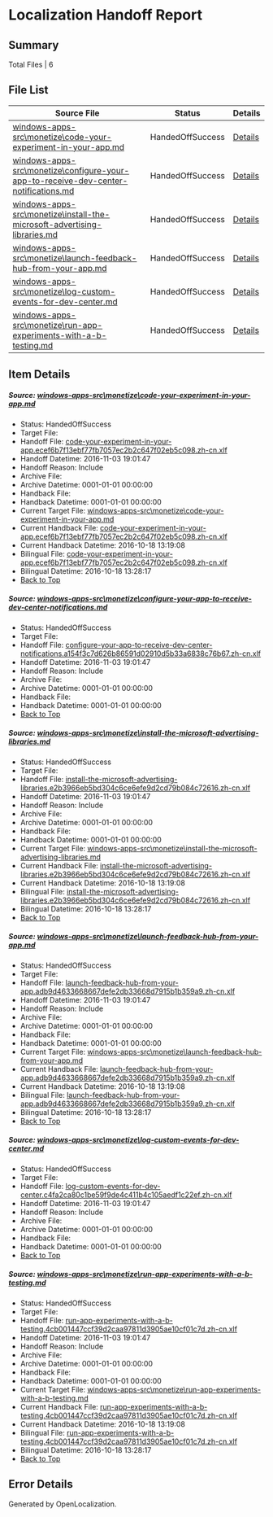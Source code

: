 # <a name='report-top'></a> Localization Handoff Report

## Summary
 Total Files | 6

## File List
 Source File | Status | Details 
 ----------- | ------ | ------- 
 [windows-apps-src\monetize\code-your-experiment-in-your-app.md](https://cpubwin.visualstudio.com/windows-uwp/_git/windows-uwp/commit/126fee708d82f64fd2a49b844306c53bb3d4cc86?path=windows-apps-src%2Fmonetize%2Fcode-your-experiment-in-your-app.md&_a=contents) | HandedOffSuccess | [Details](#ae0ddedf09913d42a036f48d2f60d7a62769b4bb5091)
 [windows-apps-src\monetize\configure-your-app-to-receive-dev-center-notifications.md](https://cpubwin.visualstudio.com/windows-uwp/_git/windows-uwp/commit/126fee708d82f64fd2a49b844306c53bb3d4cc86?path=windows-apps-src%2Fmonetize%2Fconfigure-your-app-to-receive-dev-center-notifications.md&_a=contents) | HandedOffSuccess | [Details](#0e6ac52f1e76c0f59cc428b2ff26dc524e93cbde5095)
 [windows-apps-src\monetize\install-the-microsoft-advertising-libraries.md](https://cpubwin.visualstudio.com/windows-uwp/_git/windows-uwp/commit/126fee708d82f64fd2a49b844306c53bb3d4cc86?path=windows-apps-src%2Fmonetize%2Finstall-the-microsoft-advertising-libraries.md&_a=contents) | HandedOffSuccess | [Details](#c717fa693c6edf8757c3eef79d60193434104bd85188)
 [windows-apps-src\monetize\launch-feedback-hub-from-your-app.md](https://cpubwin.visualstudio.com/windows-uwp/_git/windows-uwp/commit/126fee708d82f64fd2a49b844306c53bb3d4cc86?path=windows-apps-src%2Fmonetize%2Flaunch-feedback-hub-from-your-app.md&_a=contents) | HandedOffSuccess | [Details](#7525c08319eac2adedde71cd6d5f0a9aeeef41e25195)
 [windows-apps-src\monetize\log-custom-events-for-dev-center.md](https://cpubwin.visualstudio.com/windows-uwp/_git/windows-uwp/commit/126fee708d82f64fd2a49b844306c53bb3d4cc86?path=windows-apps-src%2Fmonetize%2Flog-custom-events-for-dev-center.md&_a=contents) | HandedOffSuccess | [Details](#61874c700ecd31c7246effef5b05ffbf1153dfd55196)
 [windows-apps-src\monetize\run-app-experiments-with-a-b-testing.md](https://cpubwin.visualstudio.com/windows-uwp/_git/windows-uwp/commit/126fee708d82f64fd2a49b844306c53bb3d4cc86?path=windows-apps-src%2Fmonetize%2Frun-app-experiments-with-a-b-testing.md&_a=contents) | HandedOffSuccess | [Details](#f6c8e830a3ffcff8db9c280b6a9df5b515b1a3565213)

## Item Details
##### <a name='ae0ddedf09913d42a036f48d2f60d7a62769b4bb5091'></a> Source: [windows-apps-src\monetize\code-your-experiment-in-your-app.md](https://cpubwin.visualstudio.com/windows-uwp/_git/windows-uwp/commit/126fee708d82f64fd2a49b844306c53bb3d4cc86?path=windows-apps-src%2Fmonetize%2Fcode-your-experiment-in-your-app.md&_a=contents)
* Status: HandedOffSuccess
* Target File: 
* Handoff File: [code-your-experiment-in-your-app.ecef6b7f13ebf77fb7057ec2b2c647f02eb5c098.zh-cn.xlf](https://cpubwin.visualstudio.com/windows-uwp/_git/WDCLib.handoff/commit/1ab1a0f96b41af65ab8a26845d0c83de4c69dc68?path=ol-handoff%2Fcpubwin%2Fwindows-uwp.zh-cn%2Fmaster%2Fcode-your-experiment-in-your-app.ecef6b7f13ebf77fb7057ec2b2c647f02eb5c098.zh-cn.xlf&_a=contents)
* Handoff Datetime: 2016-11-03 19:01:47
* Handoff Reason: Include
* Archive File: 
* Archive Datetime: 0001-01-01 00:00:00
* Handback File: 
* Handback Datetime: 0001-01-01 00:00:00
* Current Target File: [windows-apps-src\monetize\code-your-experiment-in-your-app.md](https://cpubwin.visualstudio.com/windows-uwp/_git/windows-uwp.zh-cn/commit/11c6f80bbf2ccc3046f5fa5daa88e05410ced1a6?path=windows-apps-src%2Fmonetize%2Fcode-your-experiment-in-your-app.md&_a=contents)
* Current Handback File: [code-your-experiment-in-your-app.ecef6b7f13ebf77fb7057ec2b2c647f02eb5c098.zh-cn.xlf](https://cpubwin.visualstudio.com/windows-uwp/_git/WDCLib.handback/commit/bd47a1155ede93606c57887cab98e601fbd394da?path=ol-handback%2FMicrosoft%2Fwindows-apps.zh-cn%2Fmaster%2Fcode-your-experiment-in-your-app.ecef6b7f13ebf77fb7057ec2b2c647f02eb5c098.zh-cn.xlf&_a=contents)
* Current Handback Datetime: 2016-10-18 13:19:08
* Bilingual File: [code-your-experiment-in-your-app.ecef6b7f13ebf77fb7057ec2b2c647f02eb5c098.zh-cn.xlf](https://cpubwin.visualstudio.com/windows-uwp/_git/WDCLib.handback/commit/bd47a1155ede93606c57887cab98e601fbd394da?path=ol-handback%2FMicrosoft%2Fwindows-apps.zh-cn%2Fmaster%2Fcode-your-experiment-in-your-app.ecef6b7f13ebf77fb7057ec2b2c647f02eb5c098.zh-cn.xlf&_a=contents)
* Bilingual Datetime: 2016-10-18 13:28:17
* [Back to Top](#report-top)

##### <a name='0e6ac52f1e76c0f59cc428b2ff26dc524e93cbde5095'></a> Source: [windows-apps-src\monetize\configure-your-app-to-receive-dev-center-notifications.md](https://cpubwin.visualstudio.com/windows-uwp/_git/windows-uwp/commit/126fee708d82f64fd2a49b844306c53bb3d4cc86?path=windows-apps-src%2Fmonetize%2Fconfigure-your-app-to-receive-dev-center-notifications.md&_a=contents)
* Status: HandedOffSuccess
* Target File: 
* Handoff File: [configure-your-app-to-receive-dev-center-notifications.a154f3c7d626b86591d02910d5b33a6838c76b67.zh-cn.xlf](https://cpubwin.visualstudio.com/windows-uwp/_git/WDCLib.handoff/commit/1ab1a0f96b41af65ab8a26845d0c83de4c69dc68?path=ol-handoff%2Fcpubwin%2Fwindows-uwp.zh-cn%2Fmaster%2Fconfigure-your-app-to-receive-dev-center-notifications.a154f3c7d626b86591d02910d5b33a6838c76b67.zh-cn.xlf&_a=contents)
* Handoff Datetime: 2016-11-03 19:01:47
* Handoff Reason: Include
* Archive File: 
* Archive Datetime: 0001-01-01 00:00:00
* Handback File: 
* Handback Datetime: 0001-01-01 00:00:00
* [Back to Top](#report-top)

##### <a name='c717fa693c6edf8757c3eef79d60193434104bd85188'></a> Source: [windows-apps-src\monetize\install-the-microsoft-advertising-libraries.md](https://cpubwin.visualstudio.com/windows-uwp/_git/windows-uwp/commit/126fee708d82f64fd2a49b844306c53bb3d4cc86?path=windows-apps-src%2Fmonetize%2Finstall-the-microsoft-advertising-libraries.md&_a=contents)
* Status: HandedOffSuccess
* Target File: 
* Handoff File: [install-the-microsoft-advertising-libraries.e2b3966eb5bd304c6ce6efe9d2cd79b084c72616.zh-cn.xlf](https://cpubwin.visualstudio.com/windows-uwp/_git/WDCLib.handoff/commit/1ab1a0f96b41af65ab8a26845d0c83de4c69dc68?path=ol-handoff%2Fcpubwin%2Fwindows-uwp.zh-cn%2Fmaster%2Finstall-the-microsoft-advertising-libraries.e2b3966eb5bd304c6ce6efe9d2cd79b084c72616.zh-cn.xlf&_a=contents)
* Handoff Datetime: 2016-11-03 19:01:47
* Handoff Reason: Include
* Archive File: 
* Archive Datetime: 0001-01-01 00:00:00
* Handback File: 
* Handback Datetime: 0001-01-01 00:00:00
* Current Target File: [windows-apps-src\monetize\install-the-microsoft-advertising-libraries.md](https://cpubwin.visualstudio.com/windows-uwp/_git/windows-uwp.zh-cn/commit/11c6f80bbf2ccc3046f5fa5daa88e05410ced1a6?path=windows-apps-src%2Fmonetize%2Finstall-the-microsoft-advertising-libraries.md&_a=contents)
* Current Handback File: [install-the-microsoft-advertising-libraries.e2b3966eb5bd304c6ce6efe9d2cd79b084c72616.zh-cn.xlf](https://cpubwin.visualstudio.com/windows-uwp/_git/WDCLib.handback/commit/bd47a1155ede93606c57887cab98e601fbd394da?path=ol-handback%2FMicrosoft%2Fwindows-apps.zh-cn%2Fmaster%2Finstall-the-microsoft-advertising-libraries.e2b3966eb5bd304c6ce6efe9d2cd79b084c72616.zh-cn.xlf&_a=contents)
* Current Handback Datetime: 2016-10-18 13:19:08
* Bilingual File: [install-the-microsoft-advertising-libraries.e2b3966eb5bd304c6ce6efe9d2cd79b084c72616.zh-cn.xlf](https://cpubwin.visualstudio.com/windows-uwp/_git/WDCLib.handback/commit/bd47a1155ede93606c57887cab98e601fbd394da?path=ol-handback%2FMicrosoft%2Fwindows-apps.zh-cn%2Fmaster%2Finstall-the-microsoft-advertising-libraries.e2b3966eb5bd304c6ce6efe9d2cd79b084c72616.zh-cn.xlf&_a=contents)
* Bilingual Datetime: 2016-10-18 13:28:17
* [Back to Top](#report-top)

##### <a name='7525c08319eac2adedde71cd6d5f0a9aeeef41e25195'></a> Source: [windows-apps-src\monetize\launch-feedback-hub-from-your-app.md](https://cpubwin.visualstudio.com/windows-uwp/_git/windows-uwp/commit/126fee708d82f64fd2a49b844306c53bb3d4cc86?path=windows-apps-src%2Fmonetize%2Flaunch-feedback-hub-from-your-app.md&_a=contents)
* Status: HandedOffSuccess
* Target File: 
* Handoff File: [launch-feedback-hub-from-your-app.adb9d4633668667defe2db33668d7915b1b359a9.zh-cn.xlf](https://cpubwin.visualstudio.com/windows-uwp/_git/WDCLib.handoff/commit/1ab1a0f96b41af65ab8a26845d0c83de4c69dc68?path=ol-handoff%2Fcpubwin%2Fwindows-uwp.zh-cn%2Fmaster%2Flaunch-feedback-hub-from-your-app.adb9d4633668667defe2db33668d7915b1b359a9.zh-cn.xlf&_a=contents)
* Handoff Datetime: 2016-11-03 19:01:47
* Handoff Reason: Include
* Archive File: 
* Archive Datetime: 0001-01-01 00:00:00
* Handback File: 
* Handback Datetime: 0001-01-01 00:00:00
* Current Target File: [windows-apps-src\monetize\launch-feedback-hub-from-your-app.md](https://cpubwin.visualstudio.com/windows-uwp/_git/windows-uwp.zh-cn/commit/11c6f80bbf2ccc3046f5fa5daa88e05410ced1a6?path=windows-apps-src%2Fmonetize%2Flaunch-feedback-hub-from-your-app.md&_a=contents)
* Current Handback File: [launch-feedback-hub-from-your-app.adb9d4633668667defe2db33668d7915b1b359a9.zh-cn.xlf](https://cpubwin.visualstudio.com/windows-uwp/_git/WDCLib.handback/commit/bd47a1155ede93606c57887cab98e601fbd394da?path=ol-handback%2FMicrosoft%2Fwindows-apps.zh-cn%2Fmaster%2Flaunch-feedback-hub-from-your-app.adb9d4633668667defe2db33668d7915b1b359a9.zh-cn.xlf&_a=contents)
* Current Handback Datetime: 2016-10-18 13:19:08
* Bilingual File: [launch-feedback-hub-from-your-app.adb9d4633668667defe2db33668d7915b1b359a9.zh-cn.xlf](https://cpubwin.visualstudio.com/windows-uwp/_git/WDCLib.handback/commit/bd47a1155ede93606c57887cab98e601fbd394da?path=ol-handback%2FMicrosoft%2Fwindows-apps.zh-cn%2Fmaster%2Flaunch-feedback-hub-from-your-app.adb9d4633668667defe2db33668d7915b1b359a9.zh-cn.xlf&_a=contents)
* Bilingual Datetime: 2016-10-18 13:28:17
* [Back to Top](#report-top)

##### <a name='61874c700ecd31c7246effef5b05ffbf1153dfd55196'></a> Source: [windows-apps-src\monetize\log-custom-events-for-dev-center.md](https://cpubwin.visualstudio.com/windows-uwp/_git/windows-uwp/commit/126fee708d82f64fd2a49b844306c53bb3d4cc86?path=windows-apps-src%2Fmonetize%2Flog-custom-events-for-dev-center.md&_a=contents)
* Status: HandedOffSuccess
* Target File: 
* Handoff File: [log-custom-events-for-dev-center.c4fa2ca80c1be59f9de4c411b4c105aedf1c22ef.zh-cn.xlf](https://cpubwin.visualstudio.com/windows-uwp/_git/WDCLib.handoff/commit/1ab1a0f96b41af65ab8a26845d0c83de4c69dc68?path=ol-handoff%2Fcpubwin%2Fwindows-uwp.zh-cn%2Fmaster%2Flog-custom-events-for-dev-center.c4fa2ca80c1be59f9de4c411b4c105aedf1c22ef.zh-cn.xlf&_a=contents)
* Handoff Datetime: 2016-11-03 19:01:47
* Handoff Reason: Include
* Archive File: 
* Archive Datetime: 0001-01-01 00:00:00
* Handback File: 
* Handback Datetime: 0001-01-01 00:00:00
* [Back to Top](#report-top)

##### <a name='f6c8e830a3ffcff8db9c280b6a9df5b515b1a3565213'></a> Source: [windows-apps-src\monetize\run-app-experiments-with-a-b-testing.md](https://cpubwin.visualstudio.com/windows-uwp/_git/windows-uwp/commit/126fee708d82f64fd2a49b844306c53bb3d4cc86?path=windows-apps-src%2Fmonetize%2Frun-app-experiments-with-a-b-testing.md&_a=contents)
* Status: HandedOffSuccess
* Target File: 
* Handoff File: [run-app-experiments-with-a-b-testing.4cb001447ccf39d2caa97811d3905ae10cf01c7d.zh-cn.xlf](https://cpubwin.visualstudio.com/windows-uwp/_git/WDCLib.handoff/commit/1ab1a0f96b41af65ab8a26845d0c83de4c69dc68?path=ol-handoff%2Fcpubwin%2Fwindows-uwp.zh-cn%2Fmaster%2Frun-app-experiments-with-a-b-testing.4cb001447ccf39d2caa97811d3905ae10cf01c7d.zh-cn.xlf&_a=contents)
* Handoff Datetime: 2016-11-03 19:01:47
* Handoff Reason: Include
* Archive File: 
* Archive Datetime: 0001-01-01 00:00:00
* Handback File: 
* Handback Datetime: 0001-01-01 00:00:00
* Current Target File: [windows-apps-src\monetize\run-app-experiments-with-a-b-testing.md](https://cpubwin.visualstudio.com/windows-uwp/_git/windows-uwp.zh-cn/commit/11c6f80bbf2ccc3046f5fa5daa88e05410ced1a6?path=windows-apps-src%2Fmonetize%2Frun-app-experiments-with-a-b-testing.md&_a=contents)
* Current Handback File: [run-app-experiments-with-a-b-testing.4cb001447ccf39d2caa97811d3905ae10cf01c7d.zh-cn.xlf](https://cpubwin.visualstudio.com/windows-uwp/_git/WDCLib.handback/commit/bd47a1155ede93606c57887cab98e601fbd394da?path=ol-handback%2FMicrosoft%2Fwindows-apps.zh-cn%2Fmaster%2Frun-app-experiments-with-a-b-testing.4cb001447ccf39d2caa97811d3905ae10cf01c7d.zh-cn.xlf&_a=contents)
* Current Handback Datetime: 2016-10-18 13:19:08
* Bilingual File: [run-app-experiments-with-a-b-testing.4cb001447ccf39d2caa97811d3905ae10cf01c7d.zh-cn.xlf](https://cpubwin.visualstudio.com/windows-uwp/_git/WDCLib.handback/commit/bd47a1155ede93606c57887cab98e601fbd394da?path=ol-handback%2FMicrosoft%2Fwindows-apps.zh-cn%2Fmaster%2Frun-app-experiments-with-a-b-testing.4cb001447ccf39d2caa97811d3905ae10cf01c7d.zh-cn.xlf&_a=contents)
* Bilingual Datetime: 2016-10-18 13:28:17
* [Back to Top](#report-top)


## Error Details

Generated by OpenLocalization.
